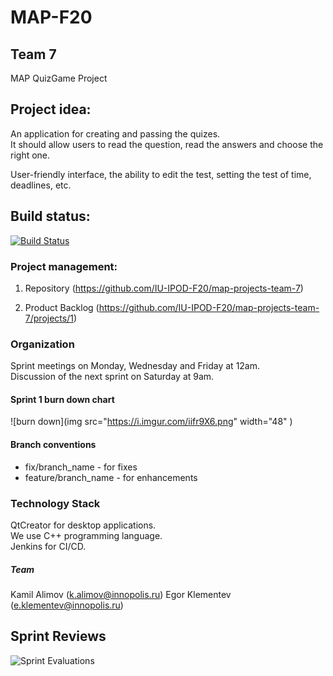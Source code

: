 # MAP-F20
## Team 7
MAP QuizGame Project

## Project idea:
An application for creating and passing the quizes.  
It should allow users to read the question, read the answers and choose the right one.  

User-friendly interface, the ability to edit the test, setting the test of time, deadlines, etc.  

## Build status:
[![Build Status](http://3.139.81.165:8080/buildStatus/icon?job=QuizGame)](http://3.139.81.165:8080/job/QuizGame/)

### Project management:
1. Repository (https://github.com/IU-IPOD-F20/map-projects-team-7)

2. Product Backlog (https://github.com/IU-IPOD-F20/map-projects-team-7/projects/1)

### Organization
Sprint meetings on Monday, Wednesday and Friday at 12am.  
Discussion of the next sprint on Saturday at 9am.  

#### Sprint 1 burn down chart

![burn down](img src="https://i.imgur.com/iifr9X6.png" width="48" )


#### Branch conventions
- fix/branch_name  -  for fixes
- feature/branch_name  -  for enhancements

### Technology Stack
QtCreator for desktop applications.  
We use C++ programming language.  
Jenkins for CI/CD.  

##### Team
Kamil Alimov (k.alimov@innopolis.ru)
Egor Klementev (e.klementev@innopolis.ru)

## Sprint Reviews

![Sprint Evaluations](https://docs.google.com/spreadsheets/d/e/2PACX-1vTXIhfQzTkLutk3Wp2zWwAcCXQe7GZCZGWMZHp4nMPAgInjsxWohwH5hxwd4N9iyATx-H-QBAiTGWlj/pubchart?oid=1769063513&format=image)
